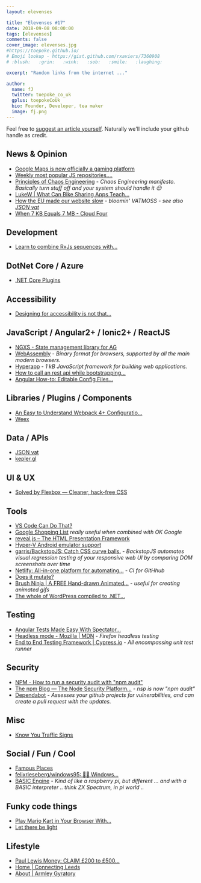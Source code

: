 ```yaml
---
layout: elevenses

title: "Elevenses #17"
date: 2018-09-08 08:00:00
tags: [elevenses]
comments: false
cover_image: elevenses.jpg
#https://toepoke.github.io/
# Emoji lookup - https://gist.github.com/rxaviers/7360908
# :blush:   :grin:   :wink:   :sob:   :smile:   :laughing:

excerpt: "Random links from the internet ..."

author:
  name: fJ
  twitter: toepoke_co_uk
  gplus: toepokeCoUk
  bio: Founder, Developer, tea maker
  image: fj.png
---
```


Feel free to [suggest an article yourself](https://github.com/toepoke/toepoke.github.io/issues).  Naturally we'll include your github handle as credit.


## News & Opinion
* [Google Maps is now officially a gaming platform](https://mashable.com/2018/03/14/google-maps-api-game-developers/%23tnr0KicHCgqq)
* [Weekly most popular JS repositories....](https://dev.to/iriskatastic/weekly-most-popular-js-repositories-the-grass-is-green-kkg)
* [Principles of Chaos Engineering](http://principlesofchaos.org/) - *Chaos Engineering manifesto.  Basically turn stuff off and your system should handle it :wink:*
* [LukeW &#124; What Can Bike Sharing Apps Teach...](https://www.lukew.com/ff/entry.asp%3F1995)
* [How the EU made our website slow](https://scotthelme.co.uk/how-the-eu-made-our-website-slow/) - *bloomin' VATMOSS - see also [JSON vat](https://jsonvat.com/)*
* [When 7 KB Equals 7 MB - Cloud Four](https://cloudfour.com/thinks/when-7-kb-equals-7-mb/)

## Development
* [Learn to combine RxJs sequences with...](https://blog.angularindepth.com/learn-to-combine-rxjs-sequences-with-super-intuitive-interactive-diagrams-20fce8e6511)

## DotNet Core / Azure
* [.NET Core Plugins](https://natemcmaster.com/blog/2018/07/25/netcore-plugins/)

## Accessibility
* [Designing for accessibility is not that...](https://uxdesign.cc/designing-for-accessibility-is-not-that-hard-c04cc4779d94)

## JavaScript / Angular2+ / Ionic2+ / ReactJS
* [NGXS - State management library for AG](https://ngxs.gitbook.io/ngxs/)
* [WebAssembly](https://webassembly.org/) - *Binary format for browsers, supported by all the main modern browsers.*
* [Hyperapp](https://hyperapp.js.org/) - *1 kB JavaScript framework for building web applications.*
* [How to call an rest api while bootstrapping...](https://stackoverflow.com/questions/41619443/how-to-call-an-rest-api-while-bootstrapping-angular-2-app)
* [Angular How-to: Editable Config Files...](https://blogs.msdn.microsoft.com/premier_developer/2018/03/01/angular-how-to-editable-config-files/)

## Libraries / Plugins / Components
* [An Easy to Understand Webpack 4+ Configuratio...](https://medium.com/%40timurcatakli/an-easy-to-understand-webpack-4-configuration-file-with-comments-6213882e9edf)
* [Weex](https://weex.apache.org/)

## Data / APIs
* [JSON vat](https://jsonvat.com/)
* [kepler.gl](http://kepler.gl/%23/)

## UI & UX
* [Solved by Flexbox — Cleaner, hack-free CSS](https://philipwalton.github.io/solved-by-flexbox/)

## Tools
* [VS Code Can Do That?](https://vscodecandothat.com/)
* [Google Shopping List](https://shoppinglist.google.com/) *really useful when combined with OK Google*
* [reveal.js – The HTML Presentation Framework](https://revealjs.com/%23/)
* [Hyper-V Android emulator support](https://blogs.msdn.microsoft.com/visualstudio/2018/05/08/hyper-v-android-emulator-support/)
* [garris/BackstopJS: Catch CSS curve balls.](https://github.com/garris/BackstopJS) - *BackstopJS automates visual regression testing of your responsive web UI by comparing DOM screenshots over time*
* [Netlify: All-in-one platform for automating...](https://www.netlify.com/) - *CI for GitHhub*
* [Does it mutate?](https://doesitmutate.xyz/)
* [Brush Ninja &#124; A FREE Hand-drawn Animated...](https://brush.ninja/) - *useful for creating animated gifs*
* [The whole of WordPress compiled to .NET...](https://www.hanselman.com/blog/TheWholeOfWordPressCompiledToNETCoreAndANuGetPackageWithPeachPie.aspx)

## Testing
* [Angular Tests Made Easy With Spectator...](https://netbasal.com/angular-tests-made-easy-with-ngx-easy-test-7b8b75d8a47d)
* [Headless mode - Mozilla &#124; MDN](https://developer.mozilla.org/en-US/docs/Mozilla/Firefox/Headless_mode) - *Firefox headless testing*
* [End to End Testing Framework &#124; Cypress.io](https://www.cypress.io/how-it-works/) - *All encompassing unit test runner*

## Security
* [NPM - How to run a security audit with "npm audit"](https://docs.npmjs.com/getting-started/running-a-security-audit)
* [The npm Blog — The Node Security Platform...](https://blog.npmjs.org/post/175511531085/the-node-security-platform-service-is-shutting) - *nsp is now "npm audit"*
* [Dependabot](https://dependabot.com/) - *Assesses your github projects for vulnerabilities, and can create a pull request with the updates.*

## Misc
* [Know You Traffic Signs](https://assets.publishing.service.gov.uk/government/uploads/system/uploads/attachment_data/file/519129/know-your-traffic-signs.pdf)

## Social / Fun / Cool
* [Famous Places](https://www.geoguessr.com/famous-places/play)
* [felixrieseberg/windows95: 💩🚀 Windows...](https://github.com/felixrieseberg/windows95)
* [BASIC Engine](https://basicengine.org/) - *Kind of like a raspberry pi, but different ... and with a BASIC interpreter .. think ZX Spectrum, in pi world ..*

## Funky code things
* [Play Mario Kart in Your Browser With...](https://lifehacker.com/play-mario-kart-in-your-browser-with-this-css-clone-1825856951/amp)
* [Let there be light](https://codepen.io/perbyhring/pen/wGQmNY)

## Lifestyle

* [Paul Lewis Money: CLAIM £200 to £500...](http://paullewismoney.blogspot.com/2014/11/claim-up-to-470-for-flight-delays.html%3Fm%3D1)
* [Home &#124; Connecting Leeds](https://leedstransport.commonplace.is/)
* [About &#124; Armley Gyratory](https://armleygyratory.commonplace.is/about)







